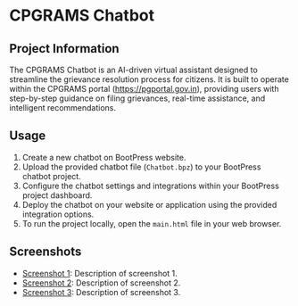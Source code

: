 # CPGRAMS Chatbot

## Project Information
The CPGRAMS Chatbot is an AI-driven virtual assistant designed to streamline the grievance resolution process for citizens. It is built to operate within the CPGRAMS portal (https://pgportal.gov.in), providing users with step-by-step guidance on filing grievances, real-time assistance, and intelligent recommendations.

## Usage
1. Create a new chatbot on BootPress website.
2. Upload the provided chatbot file (`Chatbot.bpz`) to your BootPress chatbot project.
3. Configure the chatbot settings and integrations within your BootPress project dashboard.
4. Deploy the chatbot on your website or application using the provided integration options.
5. To run the project locally, open the `main.html` file in your web browser.

## Screenshots
- [Screenshot 1](img1): Description of screenshot 1.
- [Screenshot 2](img2): Description of screenshot 2.
- [Screenshot 3](img3): Description of screenshot 3.
  


